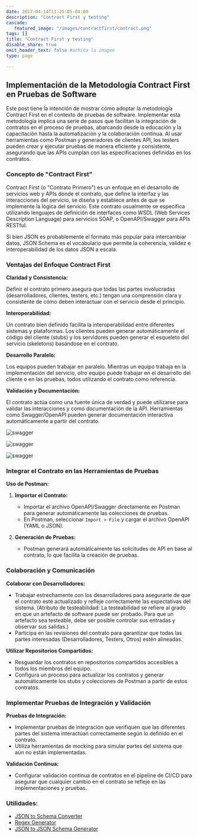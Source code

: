 ```yaml
---
date: 2017-04-14T11:25:05-04:00
description: "Contract First y testing"
cascade:
   featured_image: "/images/contractfirst/contract.png"
tags: []
title: "Contract First y testing"
disable_share: true
omit_header_text: false #achica la imagen
type: page

---
```



## Implementación de la Metodología Contract First en Pruebas de Software

Este post tiene la intención de mostrar cómo adoptar la metodología Contract First en el contexto de pruebas de software. Implementar esta metodología implica una serie de pasos que facilitan la integración de contratos en el proceso de pruebas, abarcando desde la educación y la capacitación hasta la automatización y la colaboración continua. Al usar herramientas como Postman y generadores de clientes API, los testers pueden crear y ejecutar pruebas de manera eficiente y consistente, asegurando que las APIs cumplan con las especificaciones definidas en los contratos.

### Concepto de "Contract First"

Contract First (o "Contrato Primero") es un enfoque en el desarrollo de servicios web y APIs donde el contrato, que define la interfaz y las interacciones del servicio, se diseña y establece antes de que se implemente la lógica del servicio. Este contrato usualmente se especifica utilizando lenguajes de definición de interfaces como WSDL (Web Services Description Language) para servicios SOAP, o OpenAPI/Swagger para APIs RESTful.

Si bien JSON es probablemente el formato más popular para intercambiar datos, JSON Schema es el vocabulario que permite la coherencia, validez e interoperabilidad de los datos JSON a escala.

### Ventajas del Enfoque Contract First

**Claridad y Consistencia:**

Definir el contrato primero asegura que todas las partes involucradas (desarrolladores, clientes, testers, etc.) tengan una comprensión clara y consistente de cómo deben interactuar con el servicio desde el principio.

**Interoperabilidad:**

Un contrato bien definido facilita la interoperabilidad entre diferentes sistemas y plataformas. Los clientes pueden generar automáticamente el código del cliente (stubs) y los servidores pueden generar el esqueleto del servicio (skeletons) basándose en el contrato.

**Desarrollo Paralelo:**

Los equipos pueden trabajar en paralelo. Mientras un equipo trabaja en la implementación del servicio, otro equipo puede trabajar en el desarrollo del cliente o en las pruebas, todos utilizando el contrato como referencia.

**Validación y Documentación:**

El contrato actúa como una fuente única de verdad y puede utilizarse para validar las interacciones y como documentación de la API. Herramientas como Swagger/OpenAPI pueden generar documentación interactiva automáticamente a partir del contrato.

![swagger](/images/swagger.png)

![swagger](/images/yaml.png)

![swagger](/images/swagger1.png)

### Integrar el Contrato en las Herramientas de Pruebas

**Uso de Postman:**

1. **Importar el Contrato:**
   - Importar el archivo OpenAPI/Swagger directamente en Postman para generar automáticamente las colecciones de pruebas.
   - En Postman, seleccionar `Import > File` y cargar el archivo OpenAPI (YAML o JSON).

2. **Generación de Pruebas:**
   - Postman generará automáticamente las solicitudes de API en base al contrato, lo que facilita la creación de pruebas.

### Colaboración y Comunicación

**Colaborar con Desarrolladores:**

- Trabajar estrechamente con los desarrolladores para asegurarte de que el contrato esté actualizado y refleje correctamente las expectativas del sistema. (Atributo de testeabilidad: La testeabilidad se refiere al grado en que un artefacto de software puede ser probado. Para que un artefacto sea testeable, debe ser posible controlar sus entradas y observar sus salidas.)
- Participa en las revisiones del contrato para garantizar que todas las partes interesadas (Desarrolladores, Testers, Otros) estén alineadas.

**Utilizar Repositorios Compartidos:**

- Resguardar los contratos en repositorios compartidos accesibles a todos los miembros del equipo.
- Configura un proceso para actualizar los contratos y generar automáticamente los stubs y colecciones de Postman a partir de estos contratos.

### Implementar Pruebas de Integración y Validación

**Pruebas de Integración:**

- Implementar pruebas de integración que verifiquen que las diferentes partes del sistema interactúan correctamente según lo definido en el contrato.
- Utiliza herramientas de mocking para simular partes del sistema que aún no están implementadas.

**Validación Continua:**

- Configurar validación continua de contratos en el pipeline de CI/CD para asegurar que cualquier cambio en el contrato se refleje en las implementaciones y pruebas.

### Utilidades:

- [JSON to Schema Converter](https://www.liquid-technologies.com/online-json-to-schema-converter)
- [Regex Generator](https://regex-generator.olafneumann.org)
- [JSON to JSON Schema Generator](https://codebeautify.org/json-to-json-schema-generator)



